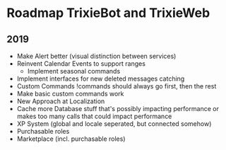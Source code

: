 # Roadmap TrixieBot and TrixieWeb

## 2019

* Make Alert better (visual distinction between services)
* Reinvent Calendar Events to support ranges
    * Implement seasonal commands
* Implement interfaces for new deleted messages catching
* Custom Commands !commands should always go first, then the rest
* Make basic custom commands work
* New Approach at Localization
* Cache more Database stuff that's possibly impacting performance or makes too many calls that could impact performance 
* XP System (global and locale seperated, but connected somehow)
* Purchasable roles
* Marketplace (incl. purchasable roles)
